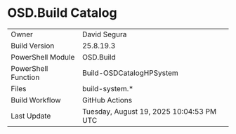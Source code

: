 ﻿# OSD.Build Catalog

| | |
|-|-|
| Owner | David Segura |
| Build Version | 25.8.19.3 |
| PowerShell Module | OSD.Build |
| PowerShell Function | Build-OSDCatalogHPSystem |
| Files | build-system.* |
| Build Workflow | GitHub Actions |
| Last Update | Tuesday, August 19, 2025 10:04:53 PM UTC |
